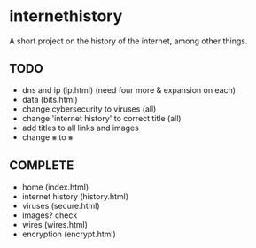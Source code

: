 # internethistory
A short project on the history of the internet, among other things.

## TODO
- dns and ip (ip.html) (need four more &amp; expansion on each)
- data (bits.html)
- change cybersecurity to viruses (all)
- change 'internet history' to correct title (all)
- add titles to all links and images
- change ⨳ to &smashp;


## COMPLETE
- home (index.html)
- internet history (history.html)
- viruses (secure.html)
- images? check
- wires (wires.html) 
- encryption (encrypt.html)
